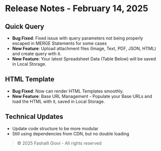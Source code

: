 # Release Notes - February 14, 2025

## Quick Query

- <b>Bug Fixed</b>: Fixed issue with query parameters not being properly escaped in MERGE Statements for some cases
- <b>New Feature</b>: Upload attachment files (Image, Text, PDF, JSON, HTML) and create query with it.
- <b>New Feature</b>: Your latest Spreadsheet Data (Table Below) will be saved in Local Storage.

## HTML Template

- <b>Bug Fixed</b>: Now can render HTML Templates smoothly.
- <b>New Feature</b>: Base URL Management - Populate your Base URLs and load the HTML with it, saved in Local Storage.

## Technical Updates

- Update code structure to be more modular
- Still using dependencies from CDN, but no double loading

> © 2025 Fashalli Giovi - All rights reserved
